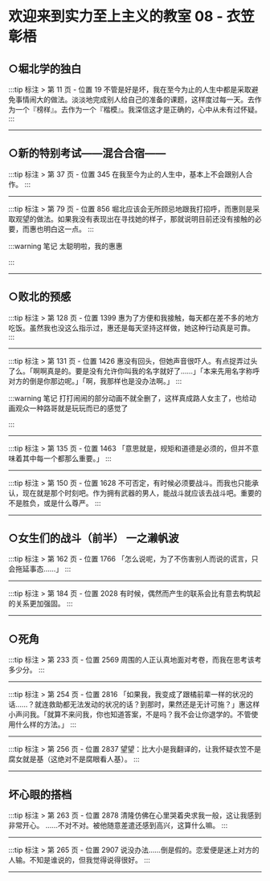 # 欢迎来到实力至上主义的教室 08 - 衣笠彰梧

## ○堀北学的独白 

:::tip 标注 > 第 11 页 - 位置 19
不管是好是坏，我在至今为止的人生中都是采取避免事情闹大的做法。淡淡地完成别人给自己的准备的课题，这样度过每一天。去作为一个『榜样』。去作为一个『楷模』。我深信这才是正确的，心中从未有过怀疑。
:::

---

## ○新的特别考试——混合合宿—— 

:::tip 标注 > 第 37 页 - 位置 345
在我至今为止的人生中，基本上不会跟别人合作。
:::

---

:::tip 标注 > 第 79 页 - 位置 856
堀北应该会无所顾忌地跟我打招呼，而惠则是采取观望的做法。如果我没有表现出在寻找她的样子，那就说明目前还没有接触的必要，而惠也明白这一点。
:::

:::warning 笔记
太聪明啦，我的惠惠

:::

---

## ○败北的预感 

:::tip 标注 > 第 128 页 - 位置 1399
惠为了方便和我接触，每天都在差不多的地方吃饭。虽然我也没这么指示过，惠还是每天坚持这样做，她这种行动真是可靠。
:::

---

:::tip 标注 > 第 131 页 - 位置 1426
惠没有回头，但她声音很吓人。有点捉弄过头了么。「啊啊真是的。要是没有允许你叫我的名字就好了……」「本来先用名字称呼对方的倒是你那边呢。」「啊，我那样也是没办法啊。」
:::

:::warning 笔记
打打闹闹的部分动画不就全删了，这样真成路人女主了，也给动画观众一种路哥就是玩玩而已的感觉了

:::

---

:::tip 标注 > 第 135 页 - 位置 1463
「意思就是，规矩和道德是必须的，但并不意味着其中每一个都那么重要。」
:::

---

:::tip 标注 > 第 150 页 - 位置 1628
不可否定，有时候必须要战斗。而我也只能承认，现在就是那个时刻吧。作为拥有武器的男人，能战斗就应该去战斗吧。重要的不是胜负，或是什么尊严。
:::

---

## ○女生们的战斗（前半） 一之濑帆波 

:::tip 标注 > 第 162 页 - 位置 1766
「怎么说呢，为了不伤害别人而说的谎言，只会拖延事态……」
:::

---

:::tip 标注 > 第 184 页 - 位置 2028
有时候，偶然而产生的联系会比有意去构筑起的关系更加强固。
:::

---

## ○死角 

:::tip 标注 > 第 233 页 - 位置 2569
周围的人正认真地面对考卷，而我在思考该考多少分。
:::

---

:::tip 标注 > 第 254 页 - 位置 2816
「如果我，我变成了跟橘前辈一样的状况的话……？就连救助都无法发动的状况的话？到那时，果然还是无计可施？」惠这样小声问我。「就算不来问我，你也知道答案，不是吗？我不会让你退学的。不管使用什么样的方法。」
:::

---

:::tip 标注 > 第 256 页 - 位置 2837
望望：比大小是我翻译的，让我怀疑衣笠不是腐女就是基（这绝对不是腐眼看人基）。
:::

---

## 坏心眼的搭档 

:::tip 标注 > 第 263 页 - 位置 2878
清隆仿佛在心里哭着央求我一般，这让我感到非常开心。 ……不对不对。被他随意差遣还感到高兴，这算什么嘛。
:::

---

:::tip 标注 > 第 265 页 - 位置 2907
说没办法……倒是假的。恋爱便是迷上对方的人输。不知是谁说的，但我觉得说得很好。
:::

---


